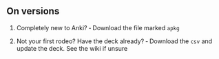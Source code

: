 ## On versions

1. Completely new to Anki? 
&dash; Download the file marked `apkg`

2. Not your first rodeo? Have the deck already?
&dash; Download the `csv` and update the deck. See the wiki if unsure
